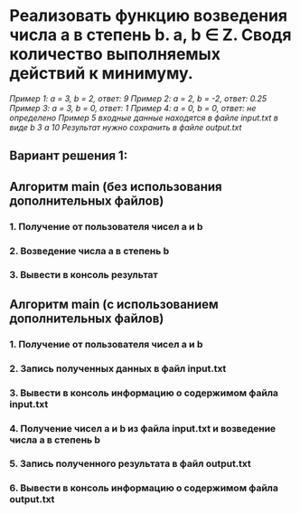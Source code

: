 # Реализовать функцию возведения числа а в степень b. a, b ∈ Z. Сводя количество выполняемых действий к минимуму. 
*Пример 1: а = 3, b = 2, ответ: 9 
Пример 2: а = 2, b = -2, ответ: 0.25
Пример 3: а = 3, b = 0, ответ: 1
Пример 4: а = 0, b = 0, ответ: не определено
Пример 5
входные данные находятся в файле input.txt в виде
b 3
a 10
Результат нужно сохранить в файле output.txt*

## Вариант решения 1:
## Алгоритм main (без использования дополнительных файлов)
### 1. Получение от пользователя чисел а и b
### 2. Возведение числа а в степень b
### 3. Вывести в консоль результат

## Алгоритм main (с использованием дополнительных файлов)
### 1. Получение от пользователя чисел а и b
### 2. Запись полученных данных в файл input.txt
### 3. Вывести в консоль информацию о содержимом файла input.txt
### 4. Получение чисел а и b из файла input.txt и возведение числа а в степень b
### 5. Запись полученного результата в файл output.txt
### 6. Вывести в консоль информацию о содержимом файла output.txt